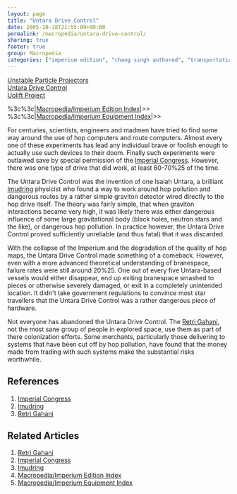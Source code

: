 ```yaml
---
layout: page
title: "Untara Drive Control"
date: 2005-10-18T21:55:09+00:00
permalink: /macropedia/untara-drive-control/
sharing: true
footer: true
group: Macropedia
categories: ["imperium edition", "chang singh authored", "transportation equipment", "imperium equipment"]
---
```

<div class='row'>
	<div class='col-md-4'><a href='/macropedia/unstable-particle-projectors'>Unstable Particle Projectors</a></div>
	<div class='col-md-4'><a href='/macropedia/untara-drive-control'>Untara Drive Control</a></div>
	<div class='col-md-4'><a href='/macropedia/uplift-project'>Uplift Project</a></div>
</div>


%3c%3c|[Macropedia/Imperium Edition Index](/macropedia/imperium-edition-index)|>>
%3c%3c|[Macropedia/Imperium Equipment Index](/macropedia/imperium-equipment-index)|>>


For centuries, scientists, engineers and madmen have tried to find some way around the use of hop computers and route computers.  Almost every one of these experiments has lead any individual brave or foolish enough to actually use such devices to their doom.  Finally such experiments were outlawed save by special permission of the [Imperial Congress](/macropedia/imperial-congress).  However, there was one type of drive that did work, at least 60-70%25 of the time.

The Untara Drive Control was the invention of one Isaiah Untara, a brilliant [Imudring](/macropedia/imudring) physicist who found a way to work around hop pollution and dangerous routes by a rather simple graviton detector wired directly to the hop drive itself.  The theory was fairly simple, that when graviton interactions became very high, it was likely there was either dangerous influence of some large gravitational body (black holes, neutron stars and the like), or dangerous hop pollution.  In practice however, the Untara Drive Control proved sufficiently unreliable (and thus fatal) that it was discarded.

With the collapse of the Imperium and the degradation of the quality of hop maps, the Untara Drive Control made something of a comeback.  However, even with a more advanced theoretical understanding of branespace, failure rates were still around 20%25.  One out of every five Untara-based vessels would either disappear, end up exiting branespace smashed to pieces or otherwise severely damaged, or exit in a completely unintended location.  It didn't take government regulations to convince most star travellers that the Untara Drive Control was a rather dangerous piece of hardware.

Not everyone has abandoned the Untara Drive Control.  The [Retri Gahani](/macropedia/retri-gahani), not the most sane group of people in explored space, use them as part of there colonization efforts.  Some merchants, particularly those delivering to systems that have been cut off by hop pollution, have found that the money made from trading with such systems make the substantial risks worthwhile.

## References
1. [Imperial Congress](/macropedia/imperial-congress)
1. [Imudring](/macropedia/imudring)
1. [Retri Gahani](/macropedia/retri-gahani)

## Related Articles

1. [Retri Gahani](/macropedia/retri-gahani)
2. [Imperial Congress](/macropedia/imperial-congress)
3. [Imudring](/macropedia/imudring)
4. [Macropedia/Imperium Edition Index](/macropedia/imperium-edition-index)
5. [Macropedia/Imperium Equipment Index](/macropedia/imperium-equipment-index)



   